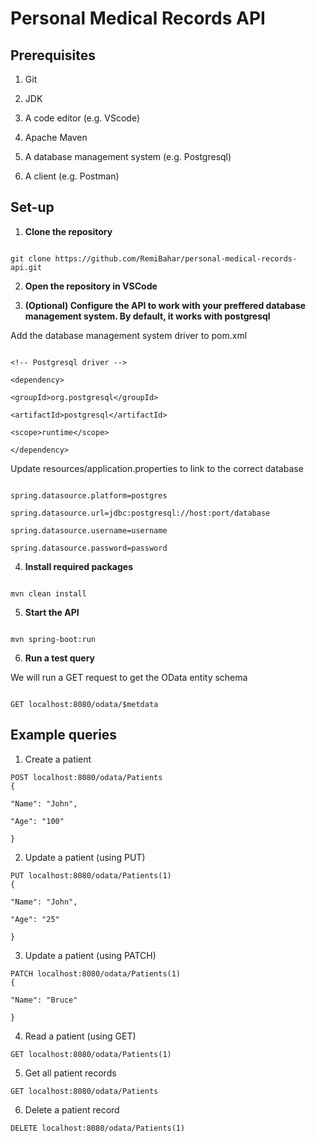 
# Personal Medical Records API

  

## Prerequisites

  

1. Git

2. JDK

3. A code editor (e.g. VScode)

4. Apache Maven

5. A database management system (e.g. Postgresql)

6. A client (e.g. Postman)

  

## Set-up

  

1. <strong> Clone the repository </strong>

  

```

git clone https://github.com/RemiBahar/personal-medical-records-api.git

```

  

2. <strong> Open the repository in VSCode </strong>

  

3. <strong> (Optional) Configure the API to work with your preffered database management system. By default, it works with postgresql </strong>

  

Add the database management system driver to pom.xml

```

<!-- Postgresql driver -->

<dependency>

<groupId>org.postgresql</groupId>

<artifactId>postgresql</artifactId>

<scope>runtime</scope>

</dependency>

```

  

Update resources/application.properties to link to the correct database

```

spring.datasource.platform=postgres

spring.datasource.url=jdbc:postgresql://host:port/database

spring.datasource.username=username

spring.datasource.password=password

```

  

4. <strong> Install required packages </strong>

  

```

mvn clean install

```

  

5. <strong> Start the API </strong>

  

```

mvn spring-boot:run

```

  

6. <strong> Run a test query </strong>

  

We will run a GET request to get the OData entity schema

 
```

GET localhost:8080/odata/$metdata

```

  

## Example queries

1. Create a patient 

```
POST localhost:8080/odata/Patients
{

"Name": "John",

"Age": "100"

}
```

2. Update a patient (using PUT)
```
PUT localhost:8080/odata/Patients(1)
{

"Name": "John",

"Age": "25"

}
```

3. Update a patient (using PATCH)
```
PATCH localhost:8080/odata/Patients(1)
{

"Name": "Bruce"

}
```

4. Read a patient (using GET)
```
GET localhost:8080/odata/Patients(1)
```

5. Get all patient records 
```
GET localhost:8080/odata/Patients
```

6. Delete a patient record
```
DELETE localhost:8080/odata/Patients(1)
```
